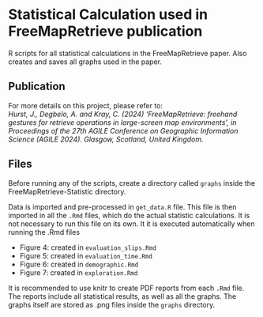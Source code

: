 # Statistical Calculation used in FreeMapRetrieve publication

R scripts for all statistical calculations in the FreeMapRetrieve paper.
Also creates and saves all graphs used in the paper.

## Publication

For more details on this project, please refer to:\
*Hurst, J., Degbelo, A. and Kray, C. (2024) ‘FreeMapRetrieve: freehand gestures for retrieve operations in large-screen map environments’, in Proceedings of the 27th AGILE Conference on Geographic Information Science (AGILE 2024). Glasgow, Scotland, United Kingdom.*


## Files

Before running any of the scripts, create a directory called `graphs` inside the FreeMapRetrieve-Statistic directory.

Data is imported and pre-processed in `get_data.R` file. This file is then imported in all the `.Rmd` files, which do the actual statistic calculations. It is not necessary to run this file on its own. It it is executed automatically when running the .Rmd files

* Figure 4: created in `evaluation_slips.Rmd`
* Figure 5: created in `evaluation_time.Rmd`
* Figure 6: created in `demographic.Rmd`
* Figure 7: created in `exploration.Rmd`

It is recommended to use knitr to create PDF reports from each `.Rmd` file. The reports include all statistical results, as well as all the graphs. The graphs itself are stored as .png files inside the `graphs` directory.

